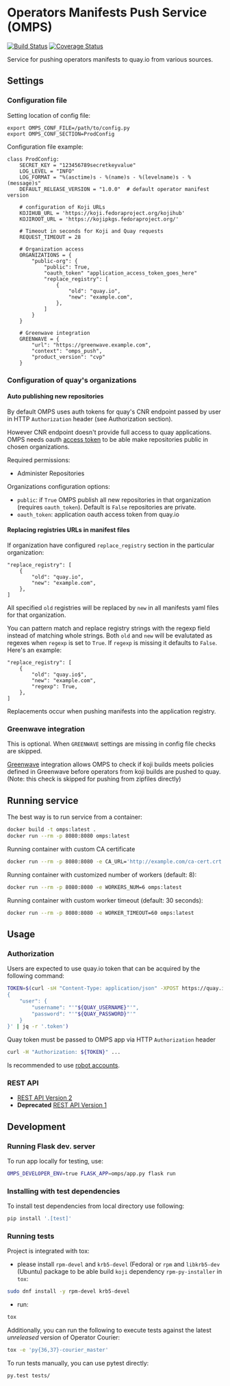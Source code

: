 # Operators Manifests Push Service (OMPS)

[![Build Status](https://travis-ci.org/release-engineering/operators-manifests-push-service.svg?branch=master)](https://travis-ci.org/release-engineering/operators-manifests-push-service)
[![Coverage Status](https://coveralls.io/repos/github/release-engineering/operators-manifests-push-service/badge.svg?branch=master)](https://coveralls.io/github/release-engineering/operators-manifests-push-service?branch=master)

Service for pushing operators manifests to quay.io from various sources.

## Settings

### Configuration file

Setting location of config file:
```
export OMPS_CONF_FILE=/path/to/config.py
export OMPS_CONF_SECTION=ProdConfig
```

Configuration file example:
```
class ProdConfig:
    SECRET_KEY = "123456789secretkeyvalue"
    LOG_LEVEL = "INFO"
    LOG_FORMAT = "%(asctime)s - %(name)s - %(levelname)s - %(message)s"
    DEFAULT_RELEASE_VERSION = "1.0.0"  # default operator manifest version

    # configuration of Koji URLs
    KOJIHUB_URL = 'https://koji.fedoraproject.org/kojihub'
    KOJIROOT_URL = 'https://kojipkgs.fedoraproject.org/'

    # Timeout in seconds for Koji and Quay requests
    REQUEST_TIMEOUT = 28

    # Organization access
    ORGANIZATIONS = {
        "public-org": {
            "public": True,
            "oauth_token" "application_access_token_goes_here"
            "replace_registry": [
                {
                    "old": "quay.io",
                    "new": "example.com",
                },
            ]
        }
    }

    # Greenwave integration
    GREENWAVE = {
        "url": "https://greenwave.example.com",
        "context": "omps_push",
        "product_version": "cvp"
    }
```

### Configuration of quay's organizations

#### Auto publishing new repositories

By default OMPS uses auth tokens for quay's CNR endpoint passed by user in HTTP
`Authorization` header (see Authorization section).

However CNR endpoint doesn't provide full access to quay applications.
OMPS needs oauth [access token](https://docs.quay.io/api/) to be able make
repositories public in chosen organizations.

Required permissions:
* Administer Repositories

Organizations configuration options:
* `public`: if `True` OMPS publish all new repositories in that organization
 (requires `oauth_token`). Default is `False` repositories are private.
* `oauth_token`: application oauth access token from quay.io

#### Replacing registries URLs in manifest files

If organization have configured `replace_registry` section in the particular
organization:
```
"replace_registry": [
    {
        "old": "quay.io",
        "new": "example.com",
    },
]
```
All specified `old` registries will be replaced by `new` in all manifests yaml
files for that organization.

You can pattern match and replace registry strings with the regexp field instead
of matching whole strings.  Both `old` and `new` will be evalutated as regexes
when `regexp` is set to `True`.  If `regexp` is missing it defaults to `False`.
Here's an example:
```
"replace_registry": [
    {
        "old": "quay.io$",
        "new": "example.com",
        "regexp": True,
    },
]
```
Replacements occur when pushing manifests into the application registry.

### Greenwave integration

This is optional. When `GREENWAVE` settings are missing in config file checks
are skipped.

[Greenwave](https://pagure.io/greenwave) integration allows OMPS to check if
koji builds meets policies defined in Greenwave before operators from koji
builds are pushed to quay.
(Note: this check is skipped for pushing from zipfiles directly)


## Running service

The best way is to run service from a container:
```bash
docker build -t omps:latest .
docker run --rm -p 8080:8080 omps:latest
```

Running container with custom CA certificate
```bash
docker run --rm -p 8080:8080 -e CA_URL='http://example.com/ca-cert.crt' omps:latest
```

Running container with customized number of workers (default: 8):
```bash
docker run --rm -p 8080:8080 -e WORKERS_NUM=6 omps:latest
```

Running container with custom worker timeout (default: 30 seconds):
```bash
docker run --rm -p 8080:8080 -e WORKER_TIMEOUT=60 omps:latest
```


## Usage

### Authorization

Users are expected to use quay.io token that can be acquired by the following
command:

```bash
TOKEN=$(curl -sH "Content-Type: application/json" -XPOST https://quay.io/cnr/api/v1/users/login -d '
{
    "user": {
        "username": "'"${QUAY_USERNAME}"'",
        "password": "'"${QUAY_PASSWORD}"'"
    }
}' | jq -r '.token')
```

Quay token must be passed to OMPS app via HTTP `Authorization` header

```bash
curl -H "Authorization: ${TOKEN}" ...
```

Is recommended to use [robot accounts](https://docs.quay.io/glossary/robot-accounts.html).


### REST API

* [REST API Version 2](docs/usage/v2.md)
* **Deprecated** [REST API Version 1](docs/usage/v1.md)


## Development

### Running Flask dev. server

To run app locally for testing, use:
```bash
OMPS_DEVELOPER_ENV=true FLASK_APP=omps/app.py flask run
```

### Installing with test dependencies

To install test dependencies from local directory use following:
```bash
pip install '.[test]'
```


### Running tests

Project is integrated with tox:

* please install `rpm-devel` and `krb5-devel`  (Fedora) or `rpm` and
  `libkrb5-dev` (Ubuntu) package to be able build `koji` dependency
  `rpm-py-installer` in `tox`:

```bash
sudo dnf install -y rpm-devel krb5-devel
```
* run:
```bash
tox
```

Additionally, you can run the following to execute tests against the
latest *unreleased* version of Operator Courier:

```bash
tox -e 'py{36,37}-courier_master'
```

To run tests manually, you can use pytest directly:
```bash
py.test tests/
```

